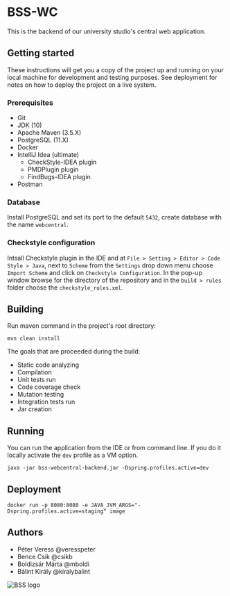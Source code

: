 # BSS-WC

This is the backend of our university studio's central web application.

## Getting started

These instructions will get you a copy of the project up and running on your local machine for development and testing purposes. See deployment for notes on how to deploy the project on a live system.

### Prerequisites

* Git
* JDK (10)
* Apache Maven (3.5.X)
* PostgreSQL (11.X)
* Docker
* IntelliJ Idea (ultimate)
  * CheckStyle-IDEA plugin
  * PMDPlugin plugin
  * FindBugs-IDEA plugin
* Postman

### Database

Install PostgreSQL and set its port to the default `5432`, create database with the name `webcentral`.

### Checkstyle configuration

Intsall Checkstyle plugin in the IDE and at `File > Setting > Editor > Code Style > Java`,
next to `Scheme` from the `Settings` drop down menu choose `Import Scheme` and click on
`Checkstyle Configuration`. In the pop-up window browse for the directory of
the repository and in the `build > rules` folder choose the `checkstyle_rules.xml`.

## Building

Run maven command in the project's root directory:

```
mvn clean install
```

The goals that are proceeded during the build:
* Static code analyzing
* Compilation
* Unit tests run
* Code coverage check
* Mutation testing
* Integration tests run
* Jar creation

## Running

You can run the application from the IDE or from command line. If you do it locally activate the `dev` profile as a VM option. 

```
java -jar bss-webcentral-backend.jar -Dspring.profiles.active=dev
```

## Deployment

```
docker run -p 8080:8080 -e JAVA_JVM_ARGS="-Dspring.profiles.active=staging" image
```

## Authors

* Péter Veress @veresspeter
* Bence Csik @csikb
* Boldizsár Márta @mboldi
* Bálint Király @kiralybalint

![BSS logo](https://bsstudio.hu/files/site_content/illustration/bss_logo_a.png)

